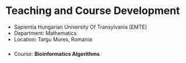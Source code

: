 # Teaching and Course Development
* Sapientia Hungarian University Of Transylvania [EMTE]
* Department: Mathematics
* Location: Targu Mures, Romania

###  
* Course: **Bioinformatics Algorithms**
